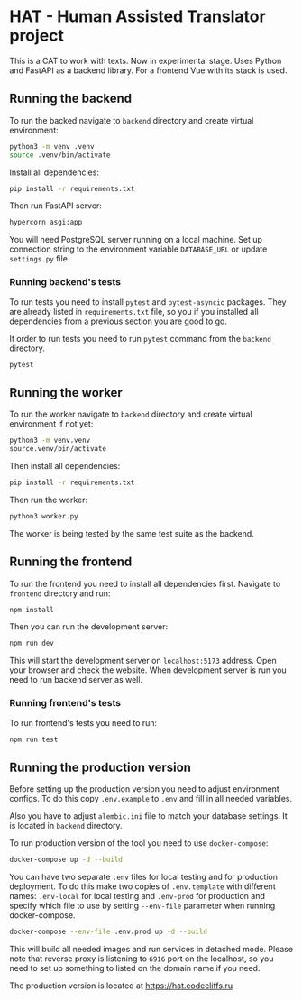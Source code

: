 # HAT - Human Assisted Translator project

This is a CAT to work with texts. Now in experimental stage. Uses Python and
FastAPI as a backend library. For a frontend Vue with its stack is used.

## Running the backend

To run the backed navigate to `backend` directory and create virtual
environment:

```bash
python3 -m venv .venv
source .venv/bin/activate
```

Install all dependencies:

```bash
pip install -r requirements.txt
```

Then run FastAPI server:

```bash
hypercorn asgi:app
```

You will need PostgreSQL server running on a local machine. Set up connection
string to the environment variable `DATABASE_URL` or update `settings.py` file.

### Running backend's tests

To run tests you need to install `pytest` and `pytest-asyncio` packages. They
are already listed in `requirements.txt` file, so you if you installed all
dependencies from a previous section you are good to go.

It order to run tests you need to run `pytest` command from the `backend`
directory.

```bash
pytest
```

## Running the worker

To run the worker navigate to `backend` directory and create virtual environment
if not yet:

```bash
python3 -m venv.venv
source.venv/bin/activate
```

Then install all dependencies:

```bash
pip install -r requirements.txt
```

Then run the worker:

```bash
python3 worker.py
```

The worker is being tested by the same test suite as the backend.

## Running the frontend

To run the frontend you need to install all dependencies first. Navigate to
`frontend` directory and run:

```bash
npm install
```

Then you can run the development server:

```bash
npm run dev
```

This will start the development server on `localhost:5173` address. Open your
browser and check the website. When development server is run you need to run
backend server as well.

### Running frontend's tests

To run frontend's tests you need to run:

```bash
npm run test
```

## Running the production version

Before setting up the production version you need to adjust environment configs.
To do this copy `.env.example` to `.env` and fill in all needed variables.

Also you have to adjust `alembic.ini` file to match your database settings. It
is located in `backend` directory.

To run production version of the tool you need to use `docker-compose`:

```bash
docker-compose up -d --build
```

You can have two separate `.env` files for local testing and for production
deployment. To do this make two copies of `.env.template` with different names:
`.env-local` for local testing and `.env-prod` for production and specify
which file to use by setting `--env-file` parameter when running docker-compose.

```bash
docker-compose --env-file .env.prod up -d --build
```

This will build all needed images and run services in detached mode. Please
note that reverse proxy is listening to `6916` port on the localhost, so you
need to set up something to listed on the domain name if you need.

The production version is located at https://hat.codecliffs.ru
